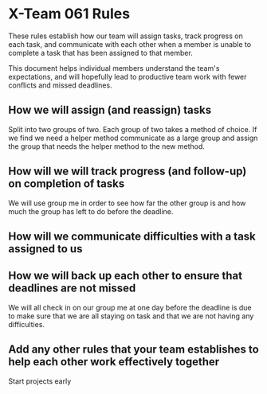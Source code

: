 # X-Team 061 Rules

These rules establish how our team will assign tasks,
track progress on each task, and communicate with each other 
when a member is unable to complete a task that has been assigned to that member.

This document helps individual members understand the team's expectations,
and will hopefully lead to productive team work with fewer conflicts
and missed deadlines.

## How we will assign (and reassign) tasks

Split into two groups of two. Each group of two takes a method of choice. 
If we find we need a helper method communicate as a large group and assign the group that needs the helper method to the new method.



## How will we will track progress (and follow-up) on completion of tasks

We will use group me in order to see how far the other group is and how much the group has left to do before the deadline.

## How will we communicate difficulties with a task assigned to us



## How we will back up each other to ensure that deadlines are not missed

We will all check in on our group me at one day before the deadline is due to make sure that we are all staying on task and that we are not having any difficulties.

## Add any other rules that your team establishes to help each other work effectively together

Start projects early

